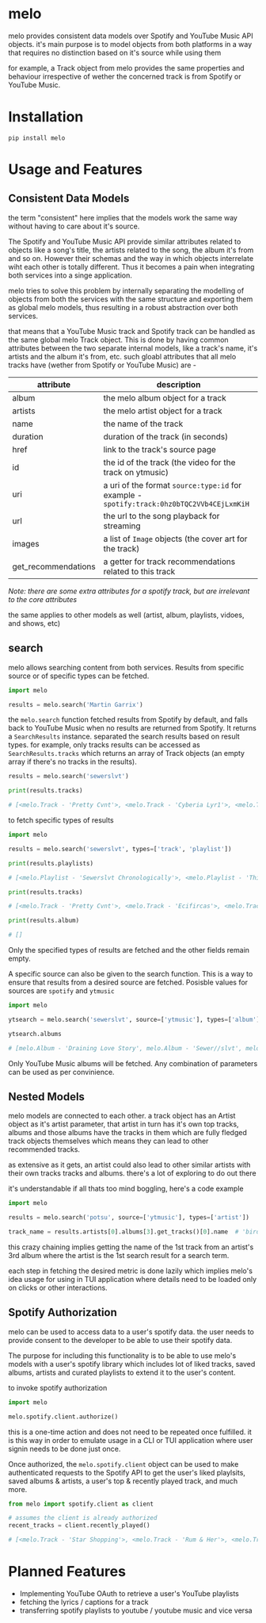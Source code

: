 # melo

melo provides consistent data models over Spotify and YouTube Music API objects.
it's main purpose is to model objects from both platforms in a way that requires no distinction based on it's source while using them

for example, a Track object from melo provides the same properties and behaviour irrespective of wether the concerned track is from Spotify or YouTube Music.

# Installation

    pip install melo

# Usage and Features

## Consistent Data Models

the term "consistent" here implies that the models work the same way without having to care about it's source.

The Spotify and YouTube Music API provide similar attributes related to objects like a song's title, the artists related to the song, the album it's from and so on. However their schemas and the way in which objects interrelate wiht each other is totally different. Thus it becomes a pain when integrating both services into a singe application.

melo tries to solve this problem by internally separating the modelling of objects from both the services with the same structure and exporting them as global melo models, thus resulting in a robust abstraction over both services.

that means that a YouTube Music track and Spotify track can be handled as the same global melo Track object. This is done by having common attributes between the two separate internal models, like a track's name, it's artists and the album it's from, etc. such gloabl attributes that all melo tracks have (wether from Spotify or YouTube Music) are -
  
| attribute           | description                                                                               |
|---------------------|-------------------------------------------------------------------------------------------|
| album               | the melo album object for a track                                                         |
| artists             | the melo artist object for a track                                                        |
| name                | the name of the track                                                                     |
| duration            | duration of the track (in seconds)                                                        |
| href                | link to the track's source page                                                           |
| id                  | the id of the track (the video for the track on ytmusic)                                  |
| uri                 | a uri of the format `source:type:id` for example - `spotify:track:0hz0bTQC2VVb4CEjLxmKiH` |
| url                 | the url to the song playback for streaming                                                |
| images              | a list of `Image` objects (the cover art for the track)                                   |
| get_recommendations | a getter for track recommendations related to this track                                  |

_Note: there are some extra attributes for a spotify track, but are irrelevant to the core attributes_

the same applies to other models as well (artist, album, playlists, vidoes, and shows, etc)

## search

melo allows searching content from both services. Results from specific source or of specific types can be fetched.

```py
import melo

results = melo.search('Martin Garrix')
```

the `melo.search` function fetched results from Spotify by default, and falls back to YouTube Music when no results are returned from Spotify. It returns a `SearchResults` instance. separated the search results based on result types. for example, only tracks results can be accessed as `SearchResults.tracks` which returns an array of Track objects (an empty array if there's no tracks in the results).

```py
results = melo.search('sewerslvt') 

print(results.tracks)

# [<melo.Track - 'Pretty Cvnt'>, <melo.Track - 'Cyberia Lyr1'>, <melo.Track - 'Ecifircas'>, <melo.Track - 'goodbye'>]
```

to fetch specific types of results

```py
import melo

results = melo.search('sewerslvt', types=['track', 'playlist'])  

print(results.playlists)

# [<melo.Playlist - 'Sewerslvt Chronologically'>, <melo.Playlist - 'This Is Sewerslvt'>, <melo.Playlist - 'Breakcore Heaven'>]

print(results.tracks)   

# [<melo.Track - 'Pretty Cvnt'>, <melo.Track - 'Ecifircas'>, <melo.Track - 'goodbye'>, <melo.Track - 'Newlove'>]

print(results.album)

# []
```

Only the specified types of results are fetched and the other fields remain empty.

A specific source can also be given to the search function. This is a way to ensure that results from a desired source are fetched. Posisble values for sources are `spotify` and `ytmusic`

```py
import melo

ytsearch = melo.search('sewerslvt', source=['ytmusic'], types=['album']) 

ytsearch.albums  

# [melo.Album - 'Draining Love Story', melo.Album - 'Sewer//slvt', melo.Album - "we had good times together, don't forget that"]
```

Only YouTube Music albums will be fetched. Any combination of parameters can be used as per convinience.

## Nested Models

melo models are connected to each other. a track object has an Artist object as it's artist parameter, that artist in turn has it's own top tracks, albums and those albums have the tracks in them which are fully fledged track objects themselves which means they can lead to other recommended tracks.

as extensive as it gets, an artist could also lead to other similar artists with their own tracks tracks and albums. there's a lot of exploring to do out there

it's understandable if all thats too mind boggling, here's a code example

```py
import melo

results = melo.search('potsu', source=['ytmusic'], types=['artist'])

track_name = results.artists[0].albums[3].get_tracks()[0].name  # 'bird'
```

this crazy chaining implies getting the name of the 1st track from an artist's 3rd album where the artist is the 1st search result for a search term.

each step in fetching the desired metric is done lazily which implies melo's idea usage for using in TUI application where details need to be loaded only on clicks or other interactions.

## Spotify Authorization

melo can be used to access data to a user's spotify data. the user needs to provide consent to the developer to be able to use their spotify data.

The purpose for including this functionality is to be able to use melo's models with a user's spotify library which includes lot of liked tracks, saved albums, artists and curated playlists to extend it to the user's content.

to invoke spotify authorization

```py
import melo

melo.spotify.client.authorize()
```

this is a one-time action and does not need to be repeated once fulfilled. it is this way in order to emulate usage in a CLI or TUI application where user signin needs to be done just once.

Once authorized, the `melo.spotify.client` object can be used to make authenticated requests to the Spotify API to get the user's liked playlsits, saved albums & artists, a user's top & recently played track, and much more.

```py
from melo import spotify.client as client

# assumes the client is already authorized
recent_tracks = client.recently_played()

# [<melo.Track - 'Star Shopping'>, <melo.Track - 'Rum & Her'>, <melo.Track - 'Understand'>, <melo.Track - '違う'>]
```

# Planned Features

- Implementing YouTube OAuth to retrieve a user's YouTube playlists
- fetching the lyrics / captions for a track
- transferring spotify playlists to youtube / youtube music and vice versa

